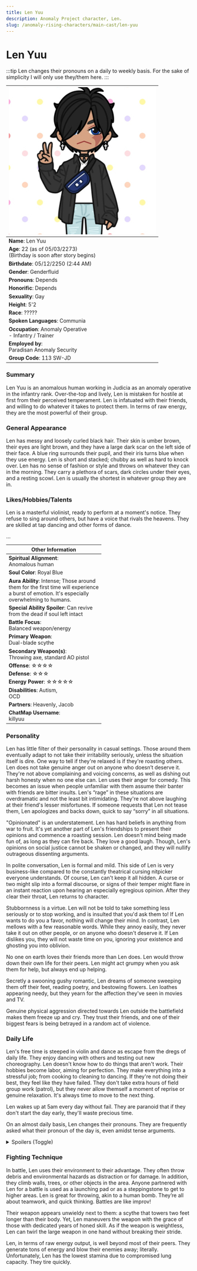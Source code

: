 ```yaml
---
title: Len Yuu
description: Anomaly Project character, Len.
slug: /anomaly-rising-characters/main-cast/len-yuu
---
```


# Len Yuu

:::tip
Len changes their pronouns on a daily to weekly basis. For the sake of simplicity I will only use they/them here.
:::

<div class="leftCharacterProfile"> </div>

| ![Len Yuu Image](/img/characters/len.jpg) |
| --- |
|**Name**: Len Yuu|
|**Age**: 22 (as of 05/03/2273)<br/> (Birthday is soon after story begins)|
|**Birthdate**: 05/12/2250 (2:44 AM)|
|**Gender**: Genderfluid|
|**Pronouns**: Depends|
|**Honorific**: Depends|
|**Sexuality**: Gay|
|**Height**: 5'2|
|**Race**: ?????|
|**Spoken Languages**: Communia|
|**Occupation**: Anomaly Operative <br/>- Infantry / Trainer|
|**Employed by**:<br/> Paradisan Anomaly Security|
|**Group Code**: 113 SW-JD|

### Summary

Len Yuu is an anomalous human working in Judicia as an anomaly operative in the infantry rank. Over-the-top and lively, Len is mistaken for hostile at first from their perceived temperament. Len is infatuated with their friends, and willing to do whatever it takes to protect them. In terms of raw energy, they are the most powerful of their group.

### General Appearance

Len has messy and loosely curled black hair. Their skin is umber brown, their eyes are light brown, and they have a large dark scar on the left side of their face. A blue ring surrounds their pupil, and their iris turns blue when they use energy. Len is short and stacked; chubby as well as hard to knock over. Len has no sense of fashion or style and throws on whatever they can in the morning. They carry a plethora of scars, dark circles under their eyes, and a resting scowl. Len is usually the shortest in whatever group they are in.

### Likes/Hobbies/Talents

Len is a masterful violinist, ready to perform at a moment's notice. They refuse to sing around others, but have a voice that rivals the heavens. They are skilled at tap dancing and other forms of dance.

...

<div class="rightCharacterProfile"> </div>

|Other Information|
| --- |
|**Spiritual Alignment**:<br/> 	Anomalous human|
|**Soul Color**: 	Royal Blue|
|**Aura Ability**: 	Intense; Those around<br/> them for the first time will experience<br/> a burst of emotion. It's especially<br/> overwhelming to humans.|
|**Special Ability Spoiler**: <spoiler>Can revive<br/> from the dead if soul left intact</spoiler>|
|**Battle Focus**:<br/> Balanced weapon/energy|
|**Primary Weapon**:<br/> 	Dual-blade scythe|
|**Secondary Weapon(s)**:<br/> 	Throwing axe, standard AO pistol|
|**Offense**: ☆☆☆☆|
|**Defense**: ☆☆☆ |
|**Energy Power**: ☆☆☆☆☆|
|**Disabilities**: 	Autism,<br/> OCD|
|**Partners**: 	Heavenly, Jacob|
|**ChatMap Username**: <br/> 	killyuu|

### Personality

Len has little filter of their personality in casual settings. Those around them eventually adapt to not take their irritability seriously, unless the situation itself is dire. One way to tell if they're relaxed is if they're roasting others. Len does not take genuine anger out on anyone who doesn’t deserve it. They're not above complaining and voicing concerns, as well as dishing out harsh honesty when no one else can. Len uses their anger for comedy. This becomes an issue when people unfamiliar with them assume their banter with friends are bitter insults. Len's “rage” in these situations are overdramatic and not the least bit intimidating. They're not above laughing at their friend's lesser misfortunes. If someone requests that Len not tease them, Len apologizes and backs down, quick to say “sorry” in all situations.

"Opinionated" is an understatement. Len has hard beliefs in anything from war to fruit. It's yet another part of Len's friendships to present their opinions and commence a roasting session. Len doesn't mind being made fun of, as long as they can fire back. They love a good laugh. Though, Len's opinions on social justice cannot be shaken or changed, and they will nullify outrageous dissenting arguments.

In polite conversation, Len is formal and mild. This side of Len is very business-like compared to the constantly theatrical cursing nitpicker everyone understands. Of course, Len can't keep it all hidden. A curse or two might slip into a formal discourse, or signs of their temper might flare in an instant reaction upon hearing an especially egregious opinion. After they clear their throat, Len returns to character.

Stubbornness is a virtue. Len will not be told to take something less seriously or to stop working, and is insulted that you'd ask them to! If Len wants to do you a favor, nothing will change their mind. In contrast, Len mellows with a few reasonable words. While they annoy easily, they never take it out on other people, or on anyone who doesn't deserve it. If Len dislikes you, they will not waste time on you, ignoring your existence and ghosting you into oblivion.

No one on earth loves their friends more than Len does. Len would throw down their own life for their peers. Len might act grumpy when you ask them for help, but always end up helping.

Secretly a swooning gushy romantic, Len dreams of someone sweeping them off their feet, reading poetry, and bestowing flowers. Len loathes appearing needy, but they yearn for the affection they've seen in movies and TV.

Genuine physical aggression directed towards Len outside the battlefield makes them freeze up and cry. They trust their friends, and one of their biggest fears is being betrayed in a random act of violence.

### Daily Life

Len's free time is steeped in violin and dance as escape from the dregs of daily life. They enjoy dancing with others and testing out new choreography. Len doesn't know how to do things that aren't work. Their hobbies become labor, aiming for perfection. They make everything into a stressful job; from cooking to cleaning to dancing. If they're not doing their best, they feel like they have failed. They don't take extra hours of field group work (patrol), but they never allow themself a moment of reprise or genuine relaxation. It's always time to move to the next thing.

Len wakes up at 5am every day without fail. They are paranoid that if they don't start the day early, they'll waste precious time.

On an almost daily basis, Len changes their pronouns. They are frequently asked what their pronoun of the day is, even amidst tense arguments.

<details>
  <summary>Spoilers (Toggle)</summary>
  <div>
Len houses a demon in their body. They are terrified to know what would happen to them if this was revealed, as their profession is to slay demons. The demon inside them is docile, and feeds on Len's energies. They have not attempted to take control of Len without permission, and merely gives Len bitchy commentary on their choices in daily life. Len feels great pity for the bored demon. They argue like siblings, the demon that fragmented from Len's younger self being the less mature of the two.
  </div>
</details>

### Fighting Technique

In battle, Len uses their environment to their advantage. They often throw debris and environmental hazards as distraction or for damage. In addition, they climb walls, trees, or other objects in the area. Anyone partnered with Len for a battle is used as a launching pad or as a steppingstone to get to higher areas. Len is great for throwing, akin to a human bomb. They’re all about teamwork, and quick thinking. Battles are like improv!

Their weapon appears unwieldy next to them: a scythe that towers two feet longer than their body. Yet, Len maneuvers the weapon with the grace of those with dedicated years of honed skill. As if the weapon is weightless, Len can twirl the large weapon in one hand without breaking their stride.

Len, in terms of raw energy output, is well beyond most of their peers. They generate tons of energy and blow their enemies away; literally. Unfortunately, Len has the lowest stamina due to compromised lung capacity. They tire quickly.
